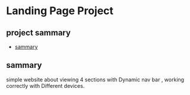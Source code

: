 # Landing Page Project

## project sammary

* [sammary](#sammary)

## sammary

simple website about viewing 4 sections with Dynamic nav bar , working correctly with Different devices.

